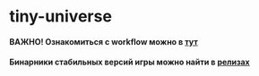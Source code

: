 # tiny-universe
#### ВАЖНО! Ознакомиться с workflow можно в [тут](https://github.com/asemchenko/tiny-universe/wiki/%D0%9A%D0%B0%D0%BA-%D1%80%D0%B0%D0%B1%D0%BE%D1%82%D0%B0%D1%82%D1%8C-%D1%81-%D1%80%D0%B5%D0%BF%D0%BE%D0%B7%D0%B8%D1%82%D0%BE%D1%80%D0%B8%D0%B5%D0%BC)


#### Бинарники стабильных версий игры можно найти в [релизах](https://github.com/asemchenko/tiny-universe/releases)